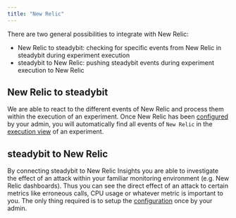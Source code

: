 ```yaml
---
title: "New Relic"
---
```


There are two general possibilities to integrate with New Relic:

* New Relic to steadybit: checking for specific events from New Relic in steadybit during experiment execution
* steadybit to New Relic: pushing steadybit events during experiment execution to New Relic

## New Relic to steadybit

We are able to react to the different events of New Relic and process them within the execution of an experiment. Once New Relic has
been [configured](../../install-configure/70-configure-monitoring/30-new-relic#newrelictosteadybit) by your admin, you will automatically find all events of `New Relic` in
the [execution view](../../use/10-experiments/20-run) of an experiment.

## steadybit to New Relic

By connecting steadybit to New Relic Insights you are able to investigate the effect of an attack within your familiar monitoring environment (e.g. New Relic
dashboards). Thus you can see the direct effect of an attack to certain metrics like erroneous calls, CPU usage or whatever metric is important to you.
The only thing required is to setup the [configuration](../../install-configure/70-configure-monitoring/30-new-relic#steadybittonewrelic) once by your admin.
